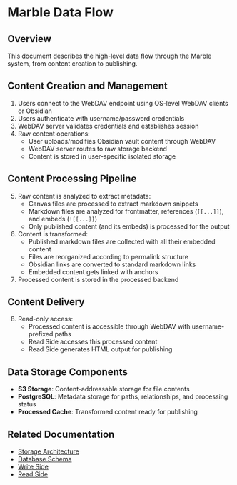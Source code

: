 # Marble Data Flow

## Overview

This document describes the high-level data flow through the Marble system, from content creation to publishing.

## Content Creation and Management

1. Users connect to the WebDAV endpoint using OS-level WebDAV clients or Obsidian
2. Users authenticate with username/password credentials
3. WebDAV server validates credentials and establishes session
4. Raw content operations:
   - User uploads/modifies Obsidian vault content through WebDAV
   - WebDAV server routes to raw storage backend
   - Content is stored in user-specific isolated storage

## Content Processing Pipeline

5. Raw content is analyzed to extract metadata:
   - Canvas files are processed to extract markdown snippets
   - Markdown files are analyzed for frontmatter, references (`[[...]]`), and embeds (`![[...]]`)
   - Only published content (and its embeds) is processed for the output
6. Content is transformed:
   - Published markdown files are collected with all their embedded content
   - Files are reorganized according to permalink structure
   - Obsidian links are converted to standard markdown links
   - Embedded content gets linked with anchors
7. Processed content is stored in the processed backend

## Content Delivery

8. Read-only access:
   - Processed content is accessible through WebDAV with username-prefixed paths
   - Read Side accesses this processed content
   - Read Side generates HTML output for publishing

## Data Storage Components

- **S3 Storage**: Content-addressable storage for file contents
- **PostgreSQL**: Metadata storage for paths, relationships, and processing status
- **Processed Cache**: Transformed content ready for publishing

## Related Documentation

- [Storage Architecture](domain/storage_architecture.md)
- [Database Schema](domain/database_schema.md)
- [Write Side](domain/write_side.md)
- [Read Side](domain/read_side.md)
